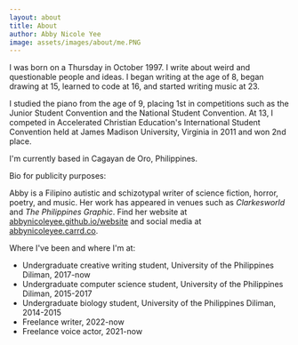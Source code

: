 ```yaml
---
layout: about
title: About
author: Abby Nicole Yee
image: assets/images/about/me.PNG
---
```


<p class="paragraph-lg">I was born on a Thursday in October 1997. I write about weird and questionable people and ideas. I began writing at the age of 8, began drawing at 15, learned to code at 16, and started writing music at 23. </p> 
<p class="paragraph-lg">I studied the piano from the age of 9, placing 1st in competitions such as the Junior Student Convention and the National Student Convention. At 13, I competed in Accelerated Christian Education's International Student Convention held at James Madison University, Virginia in 2011 and won 2nd place. </p>

<p class="paragraph-lg">I'm currently based in Cagayan de Oro, Philippines.</p>

Bio for publicity purposes:

Abby is a Filipino autistic and schizotypal writer of science fiction, horror, poetry, and music. Her work has appeared in venues such as _Clarkesworld_ and _The Philippines Graphic_. Find her website at [abbynicoleyee.github.io/website](https://abbynicoleyee.github.io/website) and social media at [abbynicoleyee.carrd.co](https://abbynicoleyee.carrd.co).

Where I've been and where I'm at:
- Undergraduate creative writing student, University of the Philippines Diliman, 2017-now
- Undergraduate computer science student, University of the Philippines Diliman, 2015-2017
- Undergraduate biology student, University of the Philippines Diliman, 2014-2015
- Freelance writer, 2022-now
- Freelance voice actor, 2021-now


